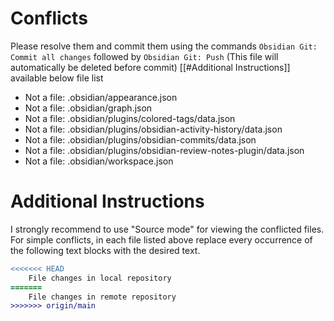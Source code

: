 # Conflicts
Please resolve them and commit them using the commands `Obsidian Git: Commit all changes` followed by `Obsidian Git: Push`
(This file will automatically be deleted before commit)
[[#Additional Instructions]] available below file list

- Not a file: .obsidian/appearance.json
- Not a file: .obsidian/graph.json
- Not a file: .obsidian/plugins/colored-tags/data.json
- Not a file: .obsidian/plugins/obsidian-activity-history/data.json
- Not a file: .obsidian/plugins/obsidian-commits/data.json
- Not a file: .obsidian/plugins/obsidian-review-notes-plugin/data.json
- Not a file: .obsidian/workspace.json

# Additional Instructions
I strongly recommend to use "Source mode" for viewing the conflicted files. For simple conflicts, in each file listed above replace every occurrence of the following text blocks with the desired text.

```diff
<<<<<<< HEAD
    File changes in local repository
=======
    File changes in remote repository
>>>>>>> origin/main
```